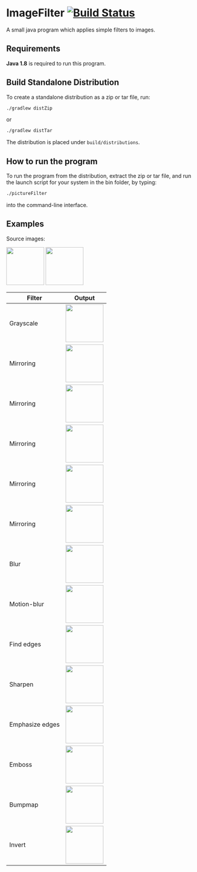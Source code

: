 # ImageFilter [![Build Status](https://travis-ci.org/nihas101/java-image-filter.svg)](https://travis-ci.org/nihas101/java-image-filter)

A small java program which applies simple filters to images.

## Requirements
**Java 1.8** is required to run this program.

## Build Standalone Distribution

To create a standalone distribution as a zip or tar file, run:

```sh
./gradlew distZip
```
or
```sh
./gradlew distTar
```

The distribution is placed under `build/distributions`.

## How to run the program

To run the program from the distribution, extract the zip or tar file, and run the launch script for your system in the bin folder, by typing:
```sh
./pictureFilter
```
into the command-line interface.

## Examples

Source images:

<img src="https://user-images.githubusercontent.com/19901622/28267769-d22242e2-6afb-11e7-88c5-b2194902b977.jpg" width="100"> <img src="https://user-images.githubusercontent.com/19901622/28288101-5370928a-6b3e-11e7-9d61-cb4bfd8e4f0d.png" width="100">

| Filter    | Output   |
| --------  | -------- |
| Grayscale | <img src ="https://user-images.githubusercontent.com/19901622/28271410-b7d23f70-6b08-11e7-9cf1-79aaeb5c9081.png" width="100"> |
| Mirroring | <img src ="https://user-images.githubusercontent.com/19901622/28271464-d5020efe-6b08-11e7-9861-962b8bf9d0eb.png" width="100"> | 
| Mirroring | <img src ="https://user-images.githubusercontent.com/19901622/28271467-d542a14e-6b08-11e7-8422-43c6eac50b2b.png" width="100">|
| Mirroring | <img src ="https://user-images.githubusercontent.com/19901622/28271468-d5443a5e-6b08-11e7-92e8-d4f3d5d1f022.png" width="100"> |
| Mirroring | <img src ="https://user-images.githubusercontent.com/19901622/28271466-d5405934-6b08-11e7-9db4-53e82ab49696.png" width="100"> |
| Mirroring | <img src ="https://user-images.githubusercontent.com/19901622/28271469-d545fcae-6b08-11e7-946f-308b1ae0d282.png" width="100"> | <img src ="https://user-images.githubusercontent.com/19901622/28271465-d53f63e4-6b08-11e7-8857-5efae20533aa.png" width="100"> |
| Blur | <img src ="https://user-images.githubusercontent.com/19901622/28288100-536e74dc-6b3e-11e7-8efd-f2b4d5431bc7.png" width="100"> |
| Motion-blur | <img src ="https://user-images.githubusercontent.com/19901622/28583651-338fba7c-716a-11e7-847f-d5881cbec7aa.png" width="100"> |
| Find edges | <img src ="https://user-images.githubusercontent.com/19901622/28589582-0c4485c8-717f-11e7-9b9f-952ccd7694f2.png" width="100"> |
| Sharpen | <img src ="https://user-images.githubusercontent.com/19901622/28586483-51358516-7174-11e7-8eec-080aa8068b21.png" width="100"> |
| Emphasize edges | <img src ="https://user-images.githubusercontent.com/19901622/28586490-58bb2dae-7174-11e7-9f8b-0e815f9643a9.png" width="100"> |
| Emboss | <img src ="https://user-images.githubusercontent.com/19901622/28588520-211540ae-717b-11e7-9f48-ac7130f225da.png" width="100"> |
| Bumpmap | <img src ="https://user-images.githubusercontent.com/19901622/28588917-5a6631c8-717c-11e7-8631-8de050182f60.png" width="100"> |
| Invert | <img src ="https://user-images.githubusercontent.com/19901622/28689147-dfea3a44-7314-11e7-9f46-7a1083e341c3.png" width="100"> |

